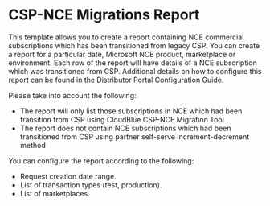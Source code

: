 # CSP-NCE Migrations Report

This template allows you to create a report containing NCE commercial subscriptions which has been transitioned from legacy CSP. You can create a report for a particular date, Microsoft NCE product, marketplace or environment. Each row of the report will have details of a NCE subscription which was transitioned from CSP. Additional details on how to configure this report can be found in the Distributor Portal Configuration Guide.

Please take into account the following:

- The report will only list those subscriptions in NCE which had been transition from CSP using CloudBlue CSP-NCE Migration Tool
- The report does not contain NCE subscriptions which had been transitioned from CSP using partner self-serve increment-decrement method

You can configure the report according to the following:

- Request creation date range.
- List of transaction types (test, production).
- List of marketplaces.
